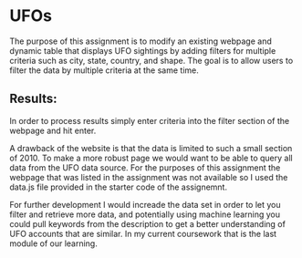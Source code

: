 # UFOs

The purpose of this assignment is to modify an existing webpage and dynamic table that displays UFO sightings by adding filters for multiple criteria such as city, state, country, and shape. The goal is to allow users to filter the data by multiple criteria at the same time. 

## Results:
In order to process results simply enter criteria into the filter section of the webpage and hit enter. 

A drawback of the website is that the data is limited to such a small section of 2010. To make a more robust page we would want to be able to query all data from the UFO data source. For the purposes of this assignment the webpage that was listed in the assignment was not available so I used the data.js file provided in the starter code of the assignemnt. 

For further development I would increade the data set in order to let you filter and retrieve more data, and potentially using machine learning you could pull keywords from the description to get a better understanding of UFO accounts that are similar. In my current coursework that is the last module of our learning. 